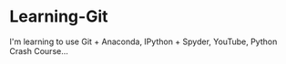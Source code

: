 # Learning-Git
I'm learning to use Git + Anaconda, IPython + Spyder, YouTube, Python Crash Course...
